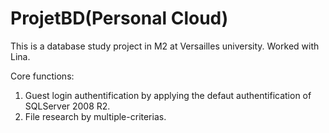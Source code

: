 ProjetBD(Personal Cloud)
========

This is a database study project in M2 at Versailles university. Worked with Lina.

Core functions:
1. Guest login authentification by applying the defaut authentification of SQLServer 2008 R2.
2. File research by multiple-criterias.
